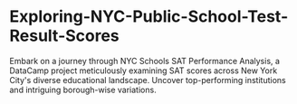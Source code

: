 # Exploring-NYC-Public-School-Test-Result-Scores
Embark on a journey through NYC Schools SAT Performance Analysis, a DataCamp project meticulously examining SAT scores across New York City's diverse educational landscape. Uncover top-performing institutions and intriguing borough-wise variations.
